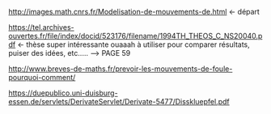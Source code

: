 http://images.math.cnrs.fr/Modelisation-de-mouvements-de.html <- départ



https://tel.archives-ouvertes.fr/file/index/docid/523176/filename/1994TH_THEOS_C_NS20040.pdf <- thèse super intéressante ouaaah
à utiliser pour comparer résultats, puiser des idées, etc..... --> PAGE 59


http://www.breves-de-maths.fr/prevoir-les-mouvements-de-foule-pourquoi-comment/

https://duepublico.uni-duisburg-essen.de/servlets/DerivateServlet/Derivate-5477/Disskluepfel.pdf
